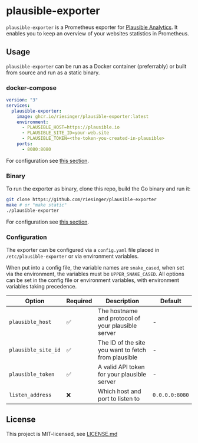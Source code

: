 # plausible-exporter

`plausible-exporter` is a Prometheus exporter for [Plausible Analytics](https://plausible.io).
It enables you to keep an overview of your websites statistics in Prometheus.

## Usage

`plausible-exporter` can be run as a Docker container (preferrably) or built from source and run as a static binary.

### docker-compose

```yaml
version: "3"
services:
  plausible-exporter:
    image: ghcr.io/riesinger/plausible-exporter:latest
    environment:
      - PLAUSIBLE_HOST=https://plausible.io
      - PLAUSIBLE_SITE_ID=your-web.site
      - PLAUSIBLE_TOKEN=<the-token-you-created-in-plausible>
    ports:
      - 8080:8080
```

For configuration see [this section](#configuration).

### Binary

To run the exporter as binary, clone this repo, build the Go binary and run it:

```sh
git clone https://github.com/riesinger/plausible-exporter
make # or "make static"
./plausible-exporter
```

For configuration see [this section](#configuration).

### Configuration

The exporter can be configured via a `config.yaml` file placed in `/etc/plausible-exporter` or via environment variables.

When put into a config file, the variable names are `snake_cased`, when set via the environment, the variables must be `UPPER_SNAKE_CASED`.
All options can be set in the config file or environment variables, with environment variables taking precedence.

| Option              | Required | Description                                         | Default        |
| ------------------- | -------- | --------------------------------------------------- | -------------- |
| `plausible_host`    | ✅       | The hostname and protocol of your plausible server  | -              |
| `plausible_site_id` | ✅       | The ID of the site you want to fetch from plausible | -              |
| `plausible_token`   | ✅       | A valid API token for your plausible server         | -              |
| `listen_address`    | ❌       | Which host and port to listen to                    | `0.0.0.0:8080` |

## License

This project is MIT-licensed, see [LICENSE.md](./LICENSE.md)

